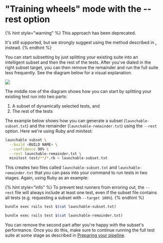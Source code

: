 # "Training wheels" mode with the --rest option

{% hint style="warning" %}
This approach has been deprecated.

It's still supported, but we strongly suggest using the method described in [.](./ "mention") instead.
{% endhint %}

You can start subsetting by just splitting your existing suite into an intelligent subset and then the rest of the tests. After you've dialed in the right subset target, you can then remove the remainder and run the full suite less frequently. See the diagram below for a visual explanation.

![](../../../../.gitbook/assets/shift-right.png)

The middle row of the diagram shows how you can start by splitting your existing test run into two parts:

1. A subset of dynamically selected tests, and
2. The rest of the tests

The example below shows how you can generate a subset (`launchable-subset.txt`) and the remainder (`launchable-remainder.txt`) using the `--rest` option. Here we're using Ruby and minitest:

```bash
launchable subset \
  --build <BUILD NAME> \
  --confidence 90% \
  --rest launchable-remainder.txt \
  minitest test/**/*.rb > launchable-subset.txt
```

This creates two files called `launchable-subset.txt` and `launchable-remainder.txt` that you can pass into your command to run tests in two stages. Again, using Ruby as an example:

{% hint style="info" %}
To prevent test runners from erroring out, the `--rest` file will always include at least one test, even if the subset file contains all tests (e.g. requesting a subset with `--target 100%`).
{% endhint %}

```bash
bundle exec rails test $(cat launchable-subset.txt)

bundle exec rails test $(cat launchable-remainder.txt)
```

You can remove the second part after you're happy with the subset's performance. Once you do this, make sure to continue running the full test suite at some stage as described in [Preparing your pipeline](training-wheels-mode-with-the-rest-option.md#preparing-your-pipeline).
